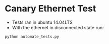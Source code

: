 # Canary Ethernet Test #

* Tests ran in ubuntu 14.04LTS
* With the ethernet in disconnected state run:
```
python automate_tests.py
```